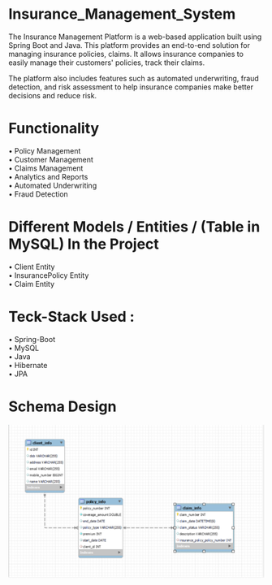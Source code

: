 # Insurance_Management_System
The Insurance Management Platform is a web-based application built using Spring Boot and Java. This platform provides an end-to-end solution for managing                  insurance policies, claims. It allows insurance companies to easily manage their customers' policies, track their claims.

The platform also includes features such as automated underwriting, fraud detection, and risk assessment to help insurance companies make better decisions and             reduce risk.

# Functionality

&#8226; Policy Management <br>
&#8226; Customer Management <br>
&#8226; Claims Management <br>
&#8226; Analytics and Reports <br>
&#8226; Automated Underwriting <br>
&#8226; Fraud Detection <br>

# Different Models / Entities / (Table in MySQL) In the Project

&#8226; Client Entity <br>
&#8226; InsurancePolicy Entity <br>
&#8226; Claim Entity <br>

# Teck-Stack Used :
&#8226; Spring-Boot <br>
&#8226; MySQL <br>
&#8226; Java <br>
&#8226; Hibernate <br>
&#8226; JPA <br>

# Schema Design

<img src="schema_design.png" alt="DB_Design photo" title="Schema Design"/>

